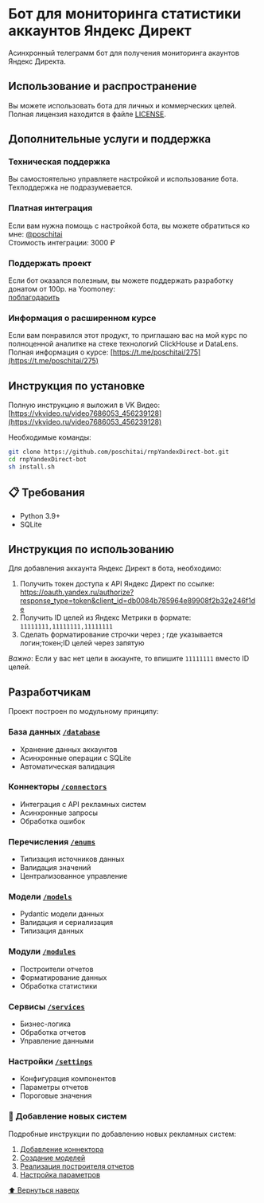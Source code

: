 # Бот для мониторинга статистики аккаунтов Яндекс Директ

Асинхронный телеграмм бот для получения мониторинга акаунтов Яндекс Директа. 

## Использование и распространение

Вы можете использовать бота для личных и коммерческих целей.
Полная лицензия находится в файле [LICENSE](LICENSE).

## Дополнительные услуги и поддержка

### Техническая поддержка

Вы самостоятельно управляете настройкой и использование бота. Техподдержка не подразумевается.

### Платная интеграция

Если вам нужна помощь с настройкой бота, вы можете обратиться ко мне:
[@poschitai](https://t.me/poschitai)  
Стоимость интеграции: 3000 ₽

### Поддержать проект

Если бот оказался полезным, вы можете поддержать разработку донатом от 100р. на Yoomoney:  
[поблагодарить](https://yoomoney.ru/to/410011521226963)

### Информация о расширенном курсе

Если вам понравился этот продукт, то приглашаю вас на мой курс по полноценной аналитке на стеке технологий ClickHouse и DataLens. 
Полная информация о курсе: [https://t.me/poschitai/275](https://t.me/poschitai/275)

## Инструкция по установке

Полную инструкцию я выложил в VK Видео: [https://vkvideo.ru/video7686053_456239128](https://vkvideo.ru/video7686053_456239128)

Необходимые команды:
```bash
git clone https://github.com/poschitai/rnpYandexDirect-bot.git
cd rnpYandexDirect-bot
sh install.sh
```


## 📋 Требования
- Python 3.9+
- SQLite


## Инструкция по использованию
Для добавления аккаунта Яндекс Директ в бота, необходимо:
1. Получить токен доступа к API Яндекс Директ по ссылке: https://oauth.yandex.ru/authorize?response_type=token&client_id=db0084b785964e89908f2b32e246f1de
2. Получить ID целей из Яндекс Метрики в формате: ```11111111,11111111,11111111```
3. Сделать форматирование строчки через ; где указывается логин;токен;ID целей через запятую

*Важно*:
Если у вас нет цели в аккаунте, то впишите ```11111111``` вместо ID целей.


## Разработчикам

Проект построен по модульному принципу:

### База данных [`/database`](database/README.md)
- Хранение данных аккаунтов
- Асинхронные операции с SQLite
- Автоматическая валидация

### Коннекторы [`/connectors`](connectors/README.md)
- Интеграция с API рекламных систем
- Асинхронные запросы
- Обработка ошибок

### Перечисления [`/enums`](enums/README.md)
- Типизация источников данных
- Валидация значений
- Централизованное управление

### Модели [`/models`](models/README.md)
- Pydantic модели данных
- Валидация и сериализация
- Типизация данных

### Модули [`/modules`](modules/README.md)
- Построители отчетов
- Форматирование данных
- Обработка статистики

### Сервисы [`/services`](services/README.md)
- Бизнес-логика
- Обработка отчетов
- Управление данными

### Настройки [`/settings`](settings/README.md)
- Конфигурация компонентов
- Параметры отчетов
- Пороговые значения


### 🔧 Добавление новых систем

Подробные инструкции по добавлению новых рекламных систем:
1. [Добавление коннектора](connectors/README.md)
2. [Создание моделей](models/README.md)
3. [Реализация построителя отчетов](modules/README.md)
4. [Настройка параметров](settings/README.md)


[⬆️ Вернуться наверх](#бот-для-мониторинга-статистики-аккаунтов-яндекс-директ)



